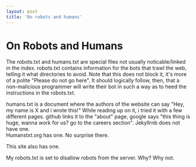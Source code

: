 ```yaml
---
layout: post
title: 'On robots and humans'
---
```


<h1> On Robots and Humans </h1>

The robots.txt and humans.txt are special files not usually noticable/linked in the index. robots.txt contains
information for the bots that trawl the web, telling it what directories to avoid. Note that this does not block
it, it's more of a polite "Please do not go here". It should logically follow, then, that a non-malicious programmer will
write their bot in such a way as to heed the instructions in the robots.txt.

humans.txt is a document where the authors of the website can say "Hey, my name is X and i wrote this!" 
While reading up on it, i tried it with a few different pages. github links it to the "about" page, google says
"this thing is huge, wanna work for us? go to the careers section". Jekyllrnb does not have one.  
Humanstxt.org has one. No surprise there.

This site also has one.

My robots.txt is set to disallow robots from the server. 
Why? Why not.